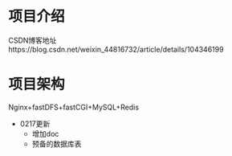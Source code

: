 # 项目介绍 
CSDN博客地址https://blog.csdn.net/weixin_44816732/article/details/104346199

# 项目架构
Nginx+fastDFS+fastCGI+MySQL+Redis

- 0217更新
  - 增加doc 
  - 预备的数据库表
